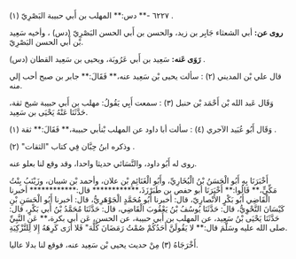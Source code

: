 ٦٢٢٧ -** دس:** المهلب بن أَبي حبيبة البَصْرِيّ (١) .

**روى عن:** أبي الشعثاء جَابِر بن زيد، والحسن بن أَبي الحسن البَصْرِيّ (دس) ، وأخيه سَعِيد بْن أَبي الحسن البَصْرِيّ.

**رَوَى عَنه:** سَعِيد بن أَبي عَرُوبَة، ويحيى بن سَعِيد القطان (دس) .

قال علي بْن المديني (٢) : سألت يحيى بْن سَعِيد عنه،** فَقَالَ:** جابر بن صبح أحب إلي منه.

وَقَال عَبد الله بْن أَحْمَد بْن حنبل (٣) : سمعت أَبِي يَقُولُ: مهلب بن أَبي حبيبة شيخ ثقة، حَدَّثَنَا عَنْهُ يَحْيَى بن سَعِيد.

وَقَال أَبُو عُبَيد الآجري (٤) : سألت أبا داود عن المهلب بْنأبي حبيبة،** فَقَالَ:** ثقة (١) .

وذكره ابنُ حِبَّان فِي كتاب "الثقات" (٢) .

روى له أَبُو داود، والنَّسَائي حديثا واحدا، وقد وقع لنا بعلو عنه.

أَخْبَرَنَا بِهِ أَبُو الْحَسَنُ بْنُ الْبُخَارِيِّ، وأَبُو الْغَنَائِمِ بْن علان، وأحمد بْن شيبان، وزَيْنَبُ بِنْتُ مَكِّيٍّ،** قَالُوا:** أَخْبَرَنَا أبو حفص بن طَبَرْزَذَ،************ قال:************ أخبرنا الْقَاضِي أَبُو بَكْرٍ الأَنْصارِيّ، قال: أخبرنا أَبُو مُحَمَّدٍ الْجَوْهَرِيُّ، قال: أخبرنا أَبُو الْحَسَنِ بْنِ كَيْسَانَ النَّحْوِيُّ، قال: حَدَّثَنَا يُوسُفُ بْنُ يَعْقُوبَ الْقَاضِي، قال: حَدَّثَنَا مُحَمَّدُ بْنُ أَبي بَكْرٍ، قال: حَدَّثَنَا يَحْيَى بْنُ سَعِيد، عن المهلب بن أَبي حبيبة، عن الحسن، عَن أبي بكرة،** عَنِ النَّبِيِّ صلى الله عليه وسَلَّمَ قال:** لا يَقُولَنَّ أَحَدُكُمْ صُمْتُ رَمَضَانَ كُلَّهَ" فَلا أَرَى كَرِهَهُ إِلا لِلتَّزْكِيَةِ.

أَخْرَجَاهُ (٣) مِنْ حديث يحيى بْن سَعِيد عنه، فوقع لنا بدلا عاليا.
